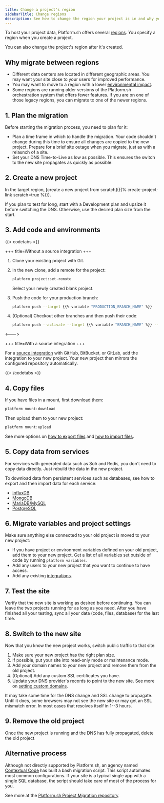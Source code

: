 ```yaml
---
title: Change a project's region
sidebarTitle: Change regions
description: See how to change the region your project is in and why you might want to do so.
---
```


To host your project data, Platform.sh offers several [regions](../development/regions.md).
You specify a region when you create a project.

You can also change the project's region after it's created.

## Why migrate between regions

- Different data centers are located in different geographic areas.
  You may want your site close to your users for improved performance.
- You may want to move to a region with a lower [environmental impact](../development/regions.md#environmental-impact).
- Some regions are running older versions of the Platform.sh orchestration system that offers fewer features.
  If you are on one of those legacy regions, you can migrate to one of the newer regions.

## 1. Plan the migration

Before starting the migration process, you need to plan for it:

- Plan a time frame in which to handle the migration.
  Your code shouldn't change during this time to ensure all changes are copied to the new project.
  Prepare for a brief site outage when you migrate, just as with a relaunch of a site.
- Set your DNS Time-to-Live as low as possible.
  This ensures the switch to the new site propagates as quickly as possible.

## 2. Create a new project

In the target region, [create a new project from scratch]({{% create-project-link scratch=true %}}).

If you plan to test for long, start with a Development plan and upsize it before switching the DNS.
Otherwise, use the desired plan size from the start.

## 3. Add code and environments

{{< codetabs >}}

+++
title=Without a source integration
+++

1. Clone your existing project with Git.
2. In the new clone, add a remote for the project:

   ```bash
   platform project:set-remote
   ```

   Select your newly created blank project.

3. Push the code for your production branch:

   ```bash
   platform push --target {{% variable "PRODUCTION_BRANCH_NAME" %}}
   ```

4. (Optional) Checkout other branches and then push their code:

   ```bash
   platform push --activate --target {{% variable "BRANCH_NAME" %}} --parent {{% variable "PRODUCTION_BRANCH_NAME" %}}
   ```

<--->

+++
title=With a source integration
+++

For a [source integration](../integrations/source/_index.md) with GitHub, BitBucket, or GitLab,
add the integration to your new project.
Your new project then mirrors the configured repository automatically.

{{< /codetabs >}}

## 4. Copy files

If you have files in a mount, first download them:

```bash
platform mount:download
```

Then upload them to your new project:

```bash
platform mount:upload
```

See more options on [how to export files](../tutorials/exporting.md)
and [how to import files](../tutorials/migrating.md#6-import-files).

## 5. Copy data from services

For services with generated data such as Solr and Redis, you don't need to copy data directly.
Just rebuild the data in the new project.

To download data from persistent services such as databases,
see how to export and then import data for each service:

- [InfluxDB](../add-services/influxdb.md#export-data)
- [MongoDB](../add-services/mongodb.md#exporting-data)
- [MariaDB/MySQL](../add-services/mysql/_index.md#exporting-data)
- [PostgreSQL](../add-services/postgresql.md#exporting-data)

## 6. Migrate variables and project settings

Make sure anything else connected to your old project is moved to your new project:

- If you have project or environment variables defined on your old project, add them to your new project.
  Get a list of all variables set outside of code by running `platform variables`.
- Add any users to your new project that you want to continue to have access.
- Add any existing [integrations](../integrations/_index.md).

## 7. Test the site

Verify that the new site is working as desired before continuing.
You can leave the two projects running for as long as you need.
After you have finished all your testing, sync all your data (code, files, database) for the last time.

## 8. Switch to the new site

Now that you know the new project works, switch public traffic to that site:

1. Make sure your new project has the right plan size.
2. If possible, put your site into read-only mode or maintenance mode.
3. Add your domain names to your new project and remove them from the old project.
4. (Optional) Add any custom SSL certificates you have.
5. Update your DNS provider's records to point to the new site. See more on [setting custom domains](../domains/steps/_index.md).

It may take some time for the DNS change and SSL change to propagate.
Until it does, some browsers may not see the new site or may get an SSL mismatch error.
In most cases that resolves itself in 1--3 hours.

## 9. Remove the old project

Once the new project is running and the DNS has fully propagated, delete the old project.

## Alternative process

Although not directly supported by Platform.sh,
an agency named [Contextual Code](https://www.contextualcode.com/) has built a bash migration script.
This script automates most common configurations.
If your site is a typical single app with a single SQL database,
the script should take care of most of the process for you.

See more at the [Platform.sh Project Migration repository](https://gitlab.com/contextualcode/platformsh-migration).
